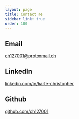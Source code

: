 ```yaml
---
layout: page
title: Contact me
sidebar_link: true
order: 100
---
```


## Email ##
[ch127001@protonmail.ch](mailto:ch127001@protonmail.ch)

## LinkedIn ##
[linkedin.com/in/harte-christopher](linkedin.com/in/harte-christopher)

## Github ##
[github.com/ch127001](https://github.com/ch127001)
